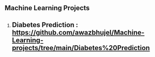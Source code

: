 ## Machine Learning Projects

1. ## Diabetes Prediction : https://github.com/awazbhujel/Machine-Learning-projects/tree/main/Diabetes%20Prediction
